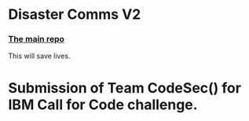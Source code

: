 # Disaster Comms V2
### [The main repo](https://github.com/ST2-EV/DisComRescue)<br />
This will save lives.

# Submission of Team CodeSec() for IBM Call for Code challenge.
